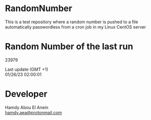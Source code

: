 # RandomNumber    
This is a test repository where a random number is pushed to a file automatically passwordless from a cron job in my Linux CentOS server    
# Random Number of the last run   
23979
      
Last update (GMT +1)    
01/26/23 02:00:01
# Developer    
Hamdy Abou El Anein   
hamdy.aea@protonmail.com

